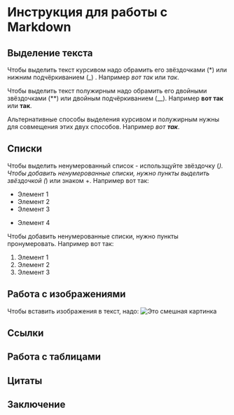 # Инструкция для работы с Markdown

## Выделение текста

Чтобы выделить текст курсивом надо обрамить его звёздочками (*) или нижним подчёркиванием (_) . Например *вот так* или _так_.

Чтобы выделить текст полужирным надо обрамить его двойными звёздочками (**) или двойным подчёркиванием (__). Например **вот так** или __так__.

Альтернативные способы выделения курсивом и полужирным нужны для совмещения этих двух способов. Например _вот **так**_.

## Списки

Чтобы выделить ненумерованный список - использщуйте звёздочку (*).
Чтобы добавить ненумерованные списки, нужно пункты выделить звёздочкой (*) или знаком +. Например вот так:

* Элемент 1
* Элемент 2
* Элемент 3
+ Элемент 4


Чтобы добавить ненумерованные списки, нужно пункты пронумеровать.
Например вот так:

1. Элемент 1
2. Элемент 2
3. Элемент 3



## Работа с изображениями

Чтобы вставить изображения в текст, надо:
![Это смешная картинка](fun.jpg)


## Ссылки

## Работа с таблицами

## Цитаты

## Заключение
